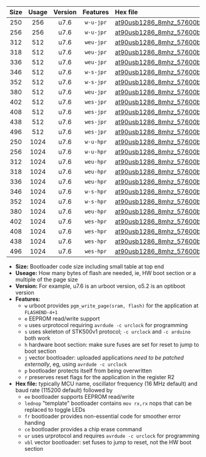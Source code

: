 |Size|Usage|Version|Features|Hex file|
|:-:|:-:|:-:|:-:|:--|
|250|256|u7.6|`w-u-jpr`|[at90usb1286_8mhz_57600bps_ur_vbl.hex](https://raw.githubusercontent.com/stefanrueger/urboot/main//at90usb1286_8mhz_57600bps_ur_vbl.hex)|
|256|256|u7.6|`w-u-jpr`|[at90usb1286_8mhz_57600bps_lednop_ur_vbl.hex](https://raw.githubusercontent.com/stefanrueger/urboot/main//at90usb1286_8mhz_57600bps_lednop_ur_vbl.hex)|
|312|512|u7.6|`weu-jpr`|[at90usb1286_8mhz_57600bps_ee_ur_vbl.hex](https://raw.githubusercontent.com/stefanrueger/urboot/main//at90usb1286_8mhz_57600bps_ee_ur_vbl.hex)|
|318|512|u7.6|`weu-jpr`|[at90usb1286_8mhz_57600bps_ee_lednop_ur_vbl.hex](https://raw.githubusercontent.com/stefanrueger/urboot/main//at90usb1286_8mhz_57600bps_ee_lednop_ur_vbl.hex)|
|336|512|u7.6|`weu-jpr`|[at90usb1286_8mhz_57600bps_ee_lednop_fr_ur_vbl.hex](https://raw.githubusercontent.com/stefanrueger/urboot/main//at90usb1286_8mhz_57600bps_ee_lednop_fr_ur_vbl.hex)|
|346|512|u7.6|`w-s-jpr`|[at90usb1286_8mhz_57600bps_vbl.hex](https://raw.githubusercontent.com/stefanrueger/urboot/main//at90usb1286_8mhz_57600bps_vbl.hex)|
|352|512|u7.6|`w-s-jpr`|[at90usb1286_8mhz_57600bps_lednop_vbl.hex](https://raw.githubusercontent.com/stefanrueger/urboot/main//at90usb1286_8mhz_57600bps_lednop_vbl.hex)|
|380|512|u7.6|`weu-jpr`|[at90usb1286_8mhz_57600bps_ee_lednop_fr_ce_ur_vbl.hex](https://raw.githubusercontent.com/stefanrueger/urboot/main//at90usb1286_8mhz_57600bps_ee_lednop_fr_ce_ur_vbl.hex)|
|402|512|u7.6|`wes-jpr`|[at90usb1286_8mhz_57600bps_ee_vbl.hex](https://raw.githubusercontent.com/stefanrueger/urboot/main//at90usb1286_8mhz_57600bps_ee_vbl.hex)|
|408|512|u7.6|`wes-jpr`|[at90usb1286_8mhz_57600bps_ee_lednop_vbl.hex](https://raw.githubusercontent.com/stefanrueger/urboot/main//at90usb1286_8mhz_57600bps_ee_lednop_vbl.hex)|
|438|512|u7.6|`wes-jpr`|[at90usb1286_8mhz_57600bps_ee_lednop_fr_vbl.hex](https://raw.githubusercontent.com/stefanrueger/urboot/main//at90usb1286_8mhz_57600bps_ee_lednop_fr_vbl.hex)|
|496|512|u7.6|`wes-jpr`|[at90usb1286_8mhz_57600bps_ee_lednop_fr_ce_vbl.hex](https://raw.githubusercontent.com/stefanrueger/urboot/main//at90usb1286_8mhz_57600bps_ee_lednop_fr_ce_vbl.hex)|
|250|1024|u7.6|`w-u-hpr`|[at90usb1286_8mhz_57600bps_ur.hex](https://raw.githubusercontent.com/stefanrueger/urboot/main//at90usb1286_8mhz_57600bps_ur.hex)|
|256|1024|u7.6|`w-u-hpr`|[at90usb1286_8mhz_57600bps_lednop_ur.hex](https://raw.githubusercontent.com/stefanrueger/urboot/main//at90usb1286_8mhz_57600bps_lednop_ur.hex)|
|312|1024|u7.6|`weu-hpr`|[at90usb1286_8mhz_57600bps_ee_ur.hex](https://raw.githubusercontent.com/stefanrueger/urboot/main//at90usb1286_8mhz_57600bps_ee_ur.hex)|
|318|1024|u7.6|`weu-hpr`|[at90usb1286_8mhz_57600bps_ee_lednop_ur.hex](https://raw.githubusercontent.com/stefanrueger/urboot/main//at90usb1286_8mhz_57600bps_ee_lednop_ur.hex)|
|336|1024|u7.6|`weu-hpr`|[at90usb1286_8mhz_57600bps_ee_lednop_fr_ur.hex](https://raw.githubusercontent.com/stefanrueger/urboot/main//at90usb1286_8mhz_57600bps_ee_lednop_fr_ur.hex)|
|346|1024|u7.6|`w-s-hpr`|[at90usb1286_8mhz_57600bps.hex](https://raw.githubusercontent.com/stefanrueger/urboot/main//at90usb1286_8mhz_57600bps.hex)|
|352|1024|u7.6|`w-s-hpr`|[at90usb1286_8mhz_57600bps_lednop.hex](https://raw.githubusercontent.com/stefanrueger/urboot/main//at90usb1286_8mhz_57600bps_lednop.hex)|
|380|1024|u7.6|`weu-hpr`|[at90usb1286_8mhz_57600bps_ee_lednop_fr_ce_ur.hex](https://raw.githubusercontent.com/stefanrueger/urboot/main//at90usb1286_8mhz_57600bps_ee_lednop_fr_ce_ur.hex)|
|402|1024|u7.6|`wes-hpr`|[at90usb1286_8mhz_57600bps_ee.hex](https://raw.githubusercontent.com/stefanrueger/urboot/main//at90usb1286_8mhz_57600bps_ee.hex)|
|408|1024|u7.6|`wes-hpr`|[at90usb1286_8mhz_57600bps_ee_lednop.hex](https://raw.githubusercontent.com/stefanrueger/urboot/main//at90usb1286_8mhz_57600bps_ee_lednop.hex)|
|438|1024|u7.6|`wes-hpr`|[at90usb1286_8mhz_57600bps_ee_lednop_fr.hex](https://raw.githubusercontent.com/stefanrueger/urboot/main//at90usb1286_8mhz_57600bps_ee_lednop_fr.hex)|
|496|1024|u7.6|`wes-hpr`|[at90usb1286_8mhz_57600bps_ee_lednop_fr_ce.hex](https://raw.githubusercontent.com/stefanrueger/urboot/main//at90usb1286_8mhz_57600bps_ee_lednop_fr_ce.hex)|

- **Size:** Bootloader code size including small table at top end
- **Useage:** How many bytes of flash are needed, ie, HW boot section or a multiple of the page size
- **Version:** For example, u7.6 is an urboot version, o5.2 is an optiboot version
- **Features:**
  + `w` urboot provides `pgm_write_page(sram, flash)` for the application at `FLASHEND-4+1`
  + `e` EEPROM read/write support
  + `u` uses urprotocol requiring `avrdude -c urclock` for programming
  + `s` uses skeleton of STK500v1 protocol; `-c urclock` and `-c arduino` both work
  + `h` hardware boot section: make sure fuses are set for reset to jump to boot section
  + `j` vector bootloader: uploaded applications *need to be patched externally*, eg, using `avrdude -c urclock`
  + `p` bootloader protects itself from being overwritten
  + `r` preserves reset flags for the application in the register R2
- **Hex file:** typically MCU name, oscillator frequency (16 MHz default) and baud rate (115200 default) followed by
  + `ee` bootloader supports EEPROM read/write
  + `lednop` "template" bootloader contains `mov rx,rx` nops that can be replaced to toggle LEDs
  + `fr` bootloader provides non-essential code for smoother error handing
  + `ce` bootloader provides a chip erase command
  + `ur` uses urprotocol and requires `avrdude -c urclock` for programming
  + `vbl` vector bootloader: set fuses to jump to reset, not the HW boot section
